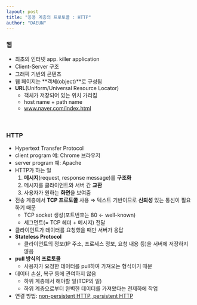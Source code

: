 ```yaml
---
layout: post
title: "응용 계층의 프로토콜 : HTTP"
author: "DAEUN"
---
```


### 웹

- 최초의 인터넷 app. killer application
- Client-Server 구조
- 그래픽 기반의 콘텐츠
- 웹 페이지는 **객체(object)**로 구성됨
- **URL**(Uniform/Universal Resource Locator)
    - 객체가 저장되어 있는 위치 가리킴
    - host name + path name
    - www.naver.com/index.html

<br>

### HTTP

- Hypertext Transfer Protocol
- client program 예: Chrome 브라우저
- server program 예: Apache
- HTTP가 하는 일
    1. **메시지**(request, response message)를 **구조화**
    2. 메시지를 클라이언트와 서버 간 **교환**
    3. 사용자가 원하는 **화면**을 보여줌
- 전송 계층에서 **TCP 프로토콜** 사용 ⇒ 텍스트 기반이므로 **신뢰성** 있는 통신이 필요하기 때문
    - TCP socket 생성(포트번호는 80 ← well-known)
    - 세그먼트(= TCP 헤더 + 메시지) 전달
- 클라이언트가 데이터를 요청했을 때만 서버가 응답
- **Stateless Protocol**
    - 클라이언트의 정보(IP 주소, 프로세스 정보, 요청 내용 등)을 서버에 저장하지 않음
- **pull 방식의 프로토콜**
    - 사용자가 요청한 데이터를 pull하여 가져오는 형식이기 때문
- 데이터 손실, 복구 등에 관여하지 않음
    - 하위 계층에서 해야할 일(TCP의 일)
    - 하위 계층으로부터 완벽한 데이터를 가져왔다는 전제하에 작업
- 연결 방법: [non-persistent HTTP, persistent HTTP](/2020-10-24/application-layer-vol3)